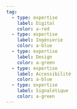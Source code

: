 ```yaml
---
tag:
  - type: expertise
    label: Digital
    color: a-red
  - type: expertise
    label: Ingénierie
    color: a-blue
  - type: expertise
    label: Design
    color: a-green
  - type: expertise
    label: Accessibilité
    color: a-blue
  - type: expertise
    label: Signalétique
    color: a-green
---
```

